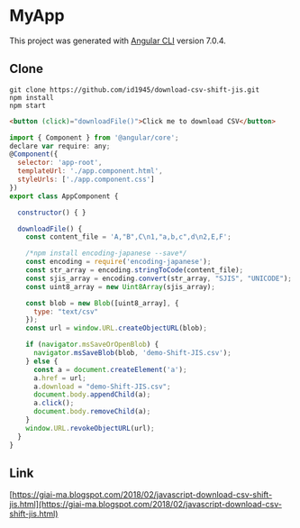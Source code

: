 # MyApp

This project was generated with [Angular CLI](https://github.com/angular/angular-cli) version 7.0.4.

## Clone

````
git clone https://github.com/id1945/download-csv-shift-jis.git
npm install
npm start
````

```html
<button (click)="downloadFile()">Click me to download CSV</button>
```

```javascript
import { Component } from '@angular/core';
declare var require: any;
@Component({
  selector: 'app-root',
  templateUrl: './app.component.html',
  styleUrls: ['./app.component.css']
})
export class AppComponent {

  constructor() { }

  downloadFile() {
    const content_file = 'A,"B",C\n1,"a,b,c",d\n2,E,F';

    /*npm install encoding-japanese --save*/
    const encoding = require('encoding-japanese');
    const str_array = encoding.stringToCode(content_file);
    const sjis_array = encoding.convert(str_array, "SJIS", "UNICODE");
    const uint8_array = new Uint8Array(sjis_array);

    const blob = new Blob([uint8_array], {
      type: "text/csv"
    });
    const url = window.URL.createObjectURL(blob);

    if (navigator.msSaveOrOpenBlob) {
      navigator.msSaveBlob(blob, 'demo-Shift-JIS.csv');
    } else {
      const a = document.createElement('a');
      a.href = url;
      a.download = "demo-Shift-JIS.csv";
      document.body.appendChild(a);
      a.click();
      document.body.removeChild(a);
    }
    window.URL.revokeObjectURL(url);
  }
}
```

## Link
[https://giai-ma.blogspot.com/2018/02/javascript-download-csv-shift-jis.html](https://giai-ma.blogspot.com/2018/02/javascript-download-csv-shift-jis.html)
